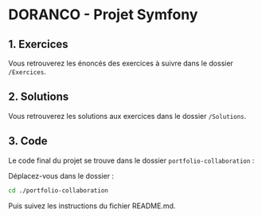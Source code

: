 
# DORANCO - Projet Symfony

## 1. Exercices
Vous retrouverez les énoncés des exercices à suivre dans le dossier `/Exercices`.

## 2. Solutions
Vous retrouverez les solutions aux exercices dans le dossier `/Solutions`.

## 3. Code
Le code final du projet se trouve dans le dossier `portfolio-collaboration` :

Déplacez-vous dans le dossier :

```bash
cd ./portfolio-collaboration
```

Puis suivez les instructions du fichier README.md.
